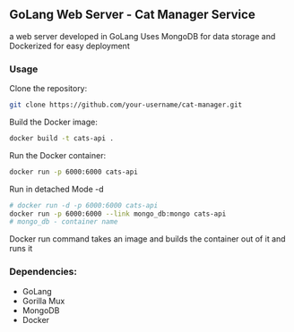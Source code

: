 ## GoLang Web Server - Cat Manager Service

a web server developed in GoLang Uses MongoDB for data storage and Dockerized for easy deployment

### Usage

Clone the repository:

```bash
git clone https://github.com/your-username/cat-manager.git
```

Build the Docker image:

```bash
docker build -t cats-api .
```

Run the Docker container:

```bash
docker run -p 6000:6000 cats-api
```

Run in detached Mode -d

```bash
# docker run -d -p 6000:6000 cats-api
docker run -p 6000:6000 --link mongo_db:mongo cats-api
# mongo_db - container name
```
Docker run command takes an image and builds the container out of it and runs it

### Dependencies:

- GoLang
- Gorilla Mux
- MongoDB
- Docker
